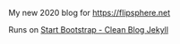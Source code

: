 My new 2020 blog for https://flipsphere.net

Runs on [Start Bootstrap - Clean Blog Jekyll](https://startbootstrap.com/template-overviews/clean-blog-jekyll/)

